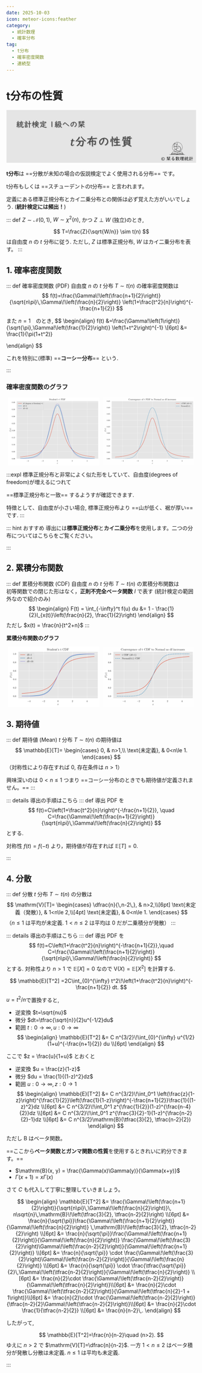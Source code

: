 ```yaml
---
date: 2025-10-03
icon: meteor-icons:feather
category:
  - 統計数理
  - 確率分布
tag:
  - t分布
  - 確率密度関数
  - 連続型
---
```


# t分布の性質

<div style="display: flex; gap: 10px; justify-content: center;">
  <img src="/assets/images/probability_distribution/t/thumbnail.png" style="max-width: 100%; height: auto;">
</div>

**t分布**は ==分散が未知の場合の仮説検定でよく使用される分布== です。

t分布もしくは ==スチューデントのt分布== と言われます。

定義にある標準正規分布とカイ二乗分布との関係は必ず覚えた方がいいでしょう. (**統計検定には頻出！**)


::: def
$Z\sim\mathcal{N}(0,1)$, $W\sim\chi^2(n)$, かつ $Z\perp W$ (独立)のとき,

$$
T=\frac{Z}{\sqrt{W/n}} \sim t(n)
$$
は自由度 $n$ の $t$ 分布に従う.
ただし, $Z$ は標準正規分布, $W$ はカイ二乗分布を表す。
:::

## 1. 確率密度関数


::: def 確率密度関数 (PDF)
自由度 $n$ の $t$ 分布 $T \sim t(n)$ の確率密度関数は  
$$
f(t)=\frac{\Gamma\!\left(\frac{n+1}{2}\right)}{\sqrt{n\pi}\,\Gamma\!\left(\frac{n}{2}\right)}
\left(1+\frac{t^2}{n}\right)^{-\frac{n+1}{2}}
$$

また $n=1$　のとき,
$$
\begin{align}
f(t) &=\frac{\Gamma\!\left(1\right)}{\sqrt{\pi}\,\Gamma\!\left(\frac{1}{2}\right)}
\left(1+t^2\right)^{-1} \\[6pt]
&= \frac{1}{\pi(1+t^2)}

\end{align}
$$

これを特別に(標準) ==**コーシー分布**== という.

:::

### 確率密度関数のグラフ

<div style="display: flex; gap: 10px; justify-content: center;">
  <img src="/assets/images/probability_distribution/t/pdf.png" style="max-width: 48%; height: auto;">
  <img src="/assets/images/probability_distribution/t/pdf.gif" style="max-width: 48%; height: auto;">
</div>

:::expl
標準正規分布と非常によく似た形をしていて、自由度(degrees of freedom)が増えるにつれて

==標準正規分布と一致== するようすが確認できます.

特徴として、自由度が小さい場合, 標準正規分布より ==山が低く、裾が厚い== です.
:::


::: hint おすすめ
導出には**標準正規分布**と**カイ二乗分布**を使用します。二つの分布についてはこちらをご覧ください。
<div class="vp-card-container">
<VPCard
  title="標準正規分布の性質"
  desc="期待値・分散・導出"
  link="/posts/probability_distribution/standard_normal1.md"
/>
<VPCard
  title="カイ二乗分布の性質"
  desc="期待値・分散・導出"
  link="/posts/probability_distribution/chi.md"
/>
</div>
:::

## 2. 累積分布関数
::: def 累積分布関数 (CDF)
自由度 $n$ の $t$ 分布 $T\sim t(n)$ の累積分布関数は  
初等関数での閉じた形はなく，**正則不完全ベータ関数** $I$ で表す
(統計検定の範囲外なので紹介のみ)
$$
\begin{align}
F(t) = \int_{-\infty}^t f(u) du &=  1 - \frac{1}{2}I_{x(t)}\left(\frac{n}{2}, \frac{1}{2}\right)
\end{align}
$$
ただし $x(t) = \frac{n}{t^2+n}$
:::

**累積分布関数のグラフ**

<div style="display: flex; gap: 10px; justify-content: center;">
  <img src="/assets/images/probability_distribution/t/cdf.png" style="max-width: 48%; height: auto;">
  <img src="/assets/images/probability_distribution/t/cdf.gif" style="max-width: 48%; height: auto;">
</div>

## 3. 期待値

::: def 期待値 (Mean)
$t$ 分布 $T\sim t(n)$ の期待値は
$$
\mathbb{E}[T]=
\begin{cases}
0, & n>1,\\
\text{未定義}, & 0<n\le 1.
\end{cases}
$$
（対称性により存在すれば 0, 存在条件は $n>1$）

興味深いのは $0 < n \leq 1$ つまり ==コーシー分布のときでも期待値が定義されません。==
:::


::: details 導出の手順はこちら
::: def 導出
PDF を
$$
f(t)=C\left(1+\frac{t^2}{n}\right)^{-\frac{n+1}{2}},
\quad
C=\frac{\Gamma\!\left(\frac{n+1}{2}\right)}{\sqrt{n\pi}\,\Gamma\!\left(\frac{n}{2}\right)}
$$
とする.

対称性 $f(t)=f(-t)$ より，期待値が存在すれば $\mathbb{E}[T]=0$.

:::

## 4. 分散

::: def 分散
$t$ 分布 $T \sim t(n)$ の分散は
$$
\mathrm{V}[T]=
\begin{cases}
\dfrac{n}{\,n-2\,}, & n>2,\\[6pt]
\text{未定義（発散）}, & 1<n\le 2,\\[4pt]
\text{未定義}, & 0<n\le 1.
\end{cases}
$$
（$n\le 1$ は平均が未定義. $1<n\le 2$ は平均は 0 だが二乗積分が発散）
:::

::: details 導出の手順はこちら
::: def 導出
PDF を
$$
f(t)=C\left(1+\frac{t^2}{n}\right)^{-\frac{n+1}{2}},\quad
C=\frac{\Gamma\!\left(\frac{n+1}{2}\right)}{\sqrt{n\pi}\,\Gamma\!\left(\frac{n}{2}\right)}
$$
とする. 対称性より $n>1$ で $\mathbb{E}[X]=0$ なので $\mathrm{V}(X)=\mathbb{E}[X^2]$ を計算する.

$$
\mathbb{E}[T^2]
=2C\int_{0}^{\infty} t^2\!\left(1+\frac{t^2}{n}\right)^{-\frac{n+1}{2}} dt.
$$

$u=t^2/n$で置換すると,
- 逆変換 $t=\sqrt{nu}$
- 微分 $dt=\tfrac{\sqrt{n}}{2}u^{-1/2}du$
- 範囲 $t: 0 \to \infty, u: 0 \to \infty$
$$
\begin{align}
\mathbb{E}[T^2]
&= C n^{3/2}\!\int_{0}^{\infty} u^{1/2}(1+u)^{-\frac{n+1}{2}} du \\[6pt]
\end{align}
$$

ここで $z = \frac{u}{1+u}$ とおくと
- 逆変換 $u = \frac{z}{1-z}$
- 微分 $du = \frac{1}{(1-z)^2}dz$
- 範囲 $u: 0 \to \infty, z: 0 \to 1$
$$
\begin{align}
\mathbb{E}[T^2] 
&= C n^{3/2}\!\int_0^1 \left(\frac{z}{1-z}\right)^{\frac{1}{2}}\left(\frac{1}{1-z}\right)^{-\frac{n+1}{2}}\frac{1}{(1-z)^2}dz \\[6pt]
&= C n^{3/2}\!\int_0^1 z^{\frac{1}{2}}(1-z)^{\frac{n-4}{2}}dz \\[6pt]
&= C n^{3/2}\!\int_0^1 z^{\frac{3}{2}-1}(1-z)^{\frac{n-2}{2}-1}dz \\[6pt]
&= C n^{3/2}\mathrm{B}(\tfrac{3}{2}, \tfrac{n-2}{2})
\end{align}
$$

ただし $\mathrm{B}$ はベータ関数。


==ここから**ベータ関数とガンマ関数の性質**を使用するときれいに約分できます。==

- $\mathrm{B}(x, y) = \frac{\Gamma(x)\Gamma(y)}{\Gamma(x+y)}$
- $\Gamma(x+1) = x\Gamma(x)$

さて $C$ も代入して丁寧に整理していきましょう。

$$
\begin{align}
\mathbb{E}[T^2] 
&= \frac{\Gamma\!\left(\frac{n+1}{2}\right)}{\sqrt{n\pi}\,\Gamma\!\left(\frac{n}{2}\right)}\,
    n\sqrt{n}\,\mathrm{B}\!\left(\tfrac{3}{2}, \tfrac{n-2}{2}\right) \\[6pt]
&= \frac{n}{\sqrt{\pi}}\frac{\Gamma\!\left(\frac{n+1}{2}\right)}{\Gamma\!\left(\frac{n}{2}\right)}
    \,\mathrm{B}\!\left(\tfrac{3}{2}, \tfrac{n-2}{2}\right) \\[6pt]
&= \frac{n}{\sqrt{\pi}}\frac{\Gamma\!\left(\frac{n+1}{2}\right)}{\Gamma\!\left(\frac{n}{2}\right)}
   \frac{\Gamma\!\left(\frac{3}{2}\right)\Gamma\!\left(\frac{n-2}{2}\right)}{\Gamma\!\left(\frac{n+1}{2}\right)} \\[6pt]
&= \frac{n}{\sqrt{\pi}} \cdot \frac{\Gamma\!\left(\frac{3}{2}\right)\Gamma\!\left(\frac{n-2}{2}\right)}{\Gamma\!\left(\frac{n}{2}\right)} \\[6pt]
&= \frac{n}{\sqrt{\pi}} \cdot \frac{\tfrac{\sqrt{\pi}}{2}\,\Gamma\!\left(\tfrac{n-2}{2}\right)}{\Gamma\!\left(\tfrac{n}{2}\right)} \\[6pt]
&= \frac{n}{2}\cdot \frac{\Gamma\!\left(\tfrac{n-2}{2}\right)}{\Gamma\!\left(\tfrac{n}{2}\right)}\\[6pt]
&= \frac{n}{2}\cdot \frac{\Gamma\!\left(\tfrac{n-2}{2}\right)}{\Gamma\!\left(\tfrac{n}{2}-1 + 1\right)}\\[6pt]
&= \frac{n}{2}\cdot \frac{\Gamma\!\left(\tfrac{n-2}{2}\right)}{\tfrac{n-2}{2}\Gamma\!\left(\tfrac{n-2}{2}\right)}\\[6pt]
&= \frac{n}{2}\cdot \frac{1}{\tfrac{n-2}{2}} \\[6pt]
&= \frac{n}{n-2}\,.
\end{align}
$$

したがって,

$$
\mathbb{E}[T^2]=\frac{n}{n-2}\quad (n>2).
$$
ゆえに $n>2$ で $\mathrm{V}[T]=\dfrac{n}{n-2}$. 一方 $1<n\le2$ はベータ積分が発散し分散は未定義. $n\le1$ は平均も未定義.

:::
